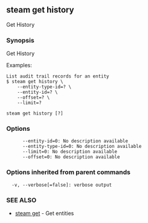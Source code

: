 ## steam get history

Get History

### Synopsis


Get History

Examples:

    List audit trail records for an entity
    $ steam get history \
        --entity-type-id=? \
        --entity-id=? \
        --offset=? \
        --limit=?

```
steam get history [?]
```

### Options

```
      --entity-id=0: No description available
      --entity-type-id=0: No description available
      --limit=0: No description available
      --offset=0: No description available
```

### Options inherited from parent commands

```
  -v, --verbose[=false]: verbose output
```

### SEE ALSO
* [steam get](steam_get.md)	 - Get entities

